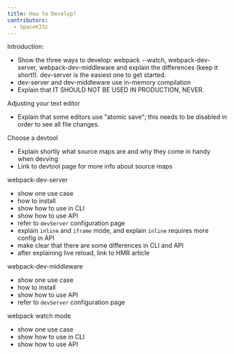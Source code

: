 ```yaml
---
title: How to Develop?
contributors:
  - SpaceK33z
---
```


Introduction:

- Show the three ways to develop: webpack --watch, webpack-dev-server, webpack-dev-middleware and explain the differences (keep it short!). dev-server is the easiest one to get started.
- dev-server and dev-middleware use in-memory compilation
- Explain that IT SHOULD NOT BE USED IN PRODUCTION, NEVER.

Adjusting your text editor

- Explain that some editors use "atomic save"; this needs to be disabled in order to see all file changes.

Choose a devtool

- Explain shortly what source maps are and why they come in handy when devving
- Link to devtool page for more info about source maps

webpack-dev-server

- show one use case
- how to install
- show how to use in CLI
- show how to use API
- refer to `devServer` configuration page
- explain `inline` and `iframe` mode, and explain `inline` requires more config in API
- make clear that there are some differences in CLI and API
- after explaining live reload, link to HMR article

webpack-dev-middleware

- show one use case
- how to install
- show how to use API
- refer to `devServer` configuration page

webpack watch mode

- show one use case
- show how to use in CLI
- show how to use API
